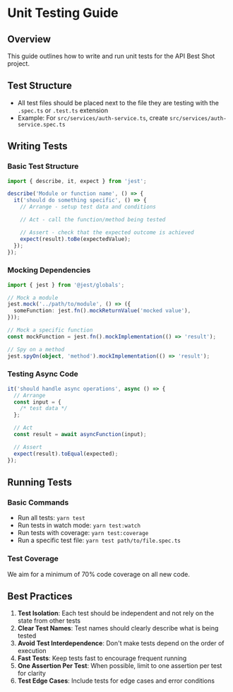 # Unit Testing Guide

## Overview

This guide outlines how to write and run unit tests for the API Best Shot project.

## Test Structure

- All test files should be placed next to the file they are testing with the `.spec.ts` or `.test.ts` extension
- Example: For `src/services/auth-service.ts`, create `src/services/auth-service.spec.ts`

## Writing Tests

### Basic Test Structure

```typescript
import { describe, it, expect } from 'jest';

describe('Module or function name', () => {
  it('should do something specific', () => {
    // Arrange - setup test data and conditions

    // Act - call the function/method being tested

    // Assert - check that the expected outcome is achieved
    expect(result).toBe(expectedValue);
  });
});
```

### Mocking Dependencies

```typescript
import { jest } from '@jest/globals';

// Mock a module
jest.mock('../path/to/module', () => ({
  someFunction: jest.fn().mockReturnValue('mocked value'),
}));

// Mock a specific function
const mockFunction = jest.fn().mockImplementation(() => 'result');

// Spy on a method
jest.spyOn(object, 'method').mockImplementation(() => 'result');
```

### Testing Async Code

```typescript
it('should handle async operations', async () => {
  // Arrange
  const input = {
    /* test data */
  };

  // Act
  const result = await asyncFunction(input);

  // Assert
  expect(result).toEqual(expected);
});
```

## Running Tests

### Basic Commands

- Run all tests: `yarn test`
- Run tests in watch mode: `yarn test:watch`
- Run tests with coverage: `yarn test:coverage`
- Run a specific test file: `yarn test path/to/file.spec.ts`

### Test Coverage

We aim for a minimum of 70% code coverage on all new code.

## Best Practices

1. **Test Isolation**: Each test should be independent and not rely on the state from other tests
2. **Clear Test Names**: Test names should clearly describe what is being tested
3. **Avoid Test Interdependence**: Don't make tests depend on the order of execution
4. **Fast Tests**: Keep tests fast to encourage frequent running
5. **One Assertion Per Test**: When possible, limit to one assertion per test for clarity
6. **Test Edge Cases**: Include tests for edge cases and error conditions

